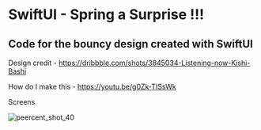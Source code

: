 # SwiftUI - Spring a Surprise !!!

## Code for the bouncy design created with SwiftUI

Design credit - https://dribbble.com/shots/3845034-Listening-now-Kishi-Bashi

How do I make this - https://youtu.be/g0Zk-TISsWk

Screens

![peercent_shot_40](https://github.com/user-attachments/assets/2e8e970d-7fb7-4ca9-bbf4-b19cc77cec61)
